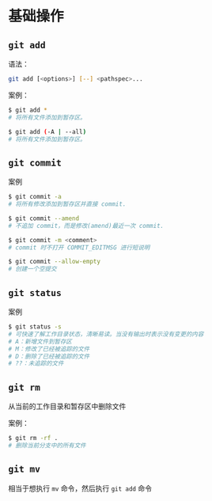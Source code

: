 # 基础操作

## `git add`

语法：

```sh
git add [<options>] [--] <pathspec>...
```

案例：

```sh
$ git add *
# 将所有文件添加到暂存区。

$ git add (-A | --all)
# 将所有文件添加到暂存区。
```

## `git commit`

案例

```sh
$ git commit -a
# 将所有修改添加到暂存区并直接 commit.

$ git commit --amend
# 不追加 commit，而是修改(amend)最近一次 commit.

$ git commit -m <comment>
# commit 时不打开 COMMIT_EDITMSG 进行短说明

$ git commit --allow-empty
# 创建一个空提交
```

## `git status`

案例

```sh
$ git status -s
# 可快速了解工作目录状态，清晰易读。当没有输出时表示没有变更的内容
# A：新增文件到暂存区
# M：修改了已经被追踪的文件
# D：删除了已经被追踪的文件
# ??：未追踪的文件
```

## `git rm`

从当前的工作目录和暂存区中删除文件

案例：

```sh
$ git rm -rf .
# 删除当前分支中的所有文件
```

## `git mv`

相当于想执行 `mv` 命令，然后执行 `git add` 命令
